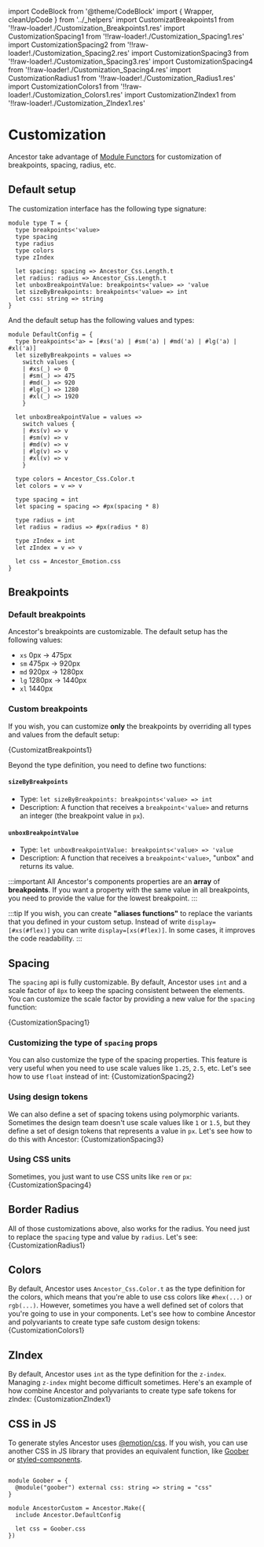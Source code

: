 import CodeBlock from '@theme/CodeBlock'
import { Wrapper, cleanUpCode } from '../_helpers'
import CustomizatBreakpoints1 from '!!raw-loader!./Customization_Breakpoints1.res'
import CustomizationSpacing1 from '!!raw-loader!./Customization_Spacing1.res'
import CustomizationSpacing2 from '!!raw-loader!./Customization_Spacing2.res'
import CustomizationSpacing3 from '!!raw-loader!./Customization_Spacing3.res'
import CustomizationSpacing4 from '!!raw-loader!./Customization_Spacing4.res'
import CustomizationRadius1 from '!!raw-loader!./Customization_Radius1.res'
import CustomizationColors1 from '!!raw-loader!./Customization_Colors1.res'
import CustomizationZIndex1 from '!!raw-loader!./Customization_ZIndex1.res'

# Customization

Ancestor take advantage of [Module Functors](https://rescript-lang.org/docs/manual/v8.0.0/module#module-functions-functors) for customization of breakpoints, spacing, radius, etc.

## Default setup

The customization interface has the following type signature:

```rescript title="Ancestor_Config.res"
module type T = {
  type breakpoints<'value>
  type spacing
  type radius
  type colors
  type zIndex

  let spacing: spacing => Ancestor_Css.Length.t
  let radius: radius => Ancestor_Css.Length.t
  let unboxBreakpointValue: breakpoints<'value> => 'value
  let sizeByBreakpoints: breakpoints<'value> => int
  let css: string => string
}
```

And the default setup has the following values and types:

```rescript
module DefaultConfig = {
  type breakpoints<'a> = [#xs('a) | #sm('a) | #md('a) | #lg('a) | #xl('a)]
  let sizeByBreakpoints = values =>
    switch values {
    | #xs(_) => 0
    | #sm(_) => 475
    | #md(_) => 920
    | #lg(_) => 1280
    | #xl(_) => 1920
    }

  let unboxBreakpointValue = values =>
    switch values {
    | #xs(v) => v
    | #sm(v) => v
    | #md(v) => v
    | #lg(v) => v
    | #xl(v) => v
    }

  type colors = Ancestor_Css.Color.t
  let colors = v => v

  type spacing = int
  let spacing = spacing => #px(spacing * 8)

  type radius = int
  let radius = radius => #px(radius * 8)

  type zIndex = int
  let zIndex = v => v

  let css = Ancestor_Emotion.css
}
```

## Breakpoints

### Default breakpoints

Ancestor's breakpoints are customizable. The default setup has the following values:

- `xs` 0px → 475px
- `sm` 475px → 920px
- `md` 920px → 1280px 
- `lg` 1280px → 1440px
- `xl` 1440px

### Custom breakpoints 

If you wish, you can customize **only** the breakpoints by overriding all types and values from the default setup:

<CodeBlock className="language-rescript"> {CustomizatBreakpoints1}</CodeBlock>

Beyond the type definition, you need to define two functions:

#### `sizeByBreakpoints`
  - Type: `let sizeByBreakpoints: breakpoints<'value> => int`
  - Description: A function that receives a `breakpoint<'value>` and returns an integer (the breakpoint value in `px`).


#### `unboxBreakpointValue`
  - Type: `let unboxBreakpointValue: breakpoints<'value> => 'value` 
  - Description: A function that receives a `breakpoint<'value>`, "unbox" and returns its value.

:::important
All Ancestor's components properties are an **array** of **breakpoints**.  If you want a property with the same value in all breakpoints, you need to provide the value for the lowest breakpoint.
:::

:::tip
If you wish, you can create **"aliases functions"** to replace the variants that you defined in your custom setup. 
Instead of write `display=[#xs(#flex)]` you can write `display=[xs(#flex)]`. In some cases, it improves the code readability.
:::

## Spacing
The `spacing` api is fully customizable. By default, Ancestor uses `int` and a scale factor of `8px` to keep the spacing consistent between the elements.
You can customize the scale factor by providing a new value for the `spacing` function:

<CodeBlock className="language-rescript"> {CustomizationSpacing1}</CodeBlock>

### Customizing the type of `spacing` props
You can also customize the type of the spacing properties. This feature is very useful when you need to use scale values like `1.25`, `2.5`, etc. Let's see how to use `float` instead of int:
<CodeBlock className="language-rescript"> {CustomizationSpacing2}</CodeBlock>

### Using design tokens
We can also define a set of spacing tokens using polymorphic variants. Sometimes the design team doesn't use scale values like `1` or `1.5`, but they define a set of design tokens that represents a value in `px`. Let's see how to do this with Ancestor:
<CodeBlock className="language-rescript"> {CustomizationSpacing3}</CodeBlock>

### Using CSS units
Sometimes, you just want to use CSS units like `rem` or `px`:
<CodeBlock className="language-rescript"> {CustomizationSpacing4}</CodeBlock>

## Border Radius
All of those customizations above, also works for the radius. You need just to replace the `spacing` type and value by `radius`. Let's see:
<CodeBlock className="language-rescript"> {CustomizationRadius1}</CodeBlock>

## Colors
By default, Ancestor uses `Ancestor_Css.Color.t` as the type definition for the colors, which means that you're able to use
css colors like `#hex(...)` or `rgb(...)`. However, sometimes you have a well defined set of colors that you're going to use in your components.
Let's see how to combine Ancestor and polyvariants to create type safe custom design tokens:
<CodeBlock className="language-rescript"> {CustomizationColors1}</CodeBlock>

## ZIndex
By default, Ancestor uses `int` as the type definition for the `z-index`.
Managing `z-index` might become difficult sometimes. Here's an example of how combine Ancestor and polyvariants to create type safe tokens for zIndex:
<CodeBlock className="language-rescript"> {CustomizationZIndex1}</CodeBlock>

## CSS in JS
To generate styles Ancestor uses [@emotion/css](https://emotion.sh/docs/introduction).
If you wish, you can use another CSS in JS library that provides an equivalent function, like [Goober](https://github.com/cristianbote/goober#csstaggedtemplate)
or [styled-components](https://styled-components.com/docs/api#css).

```rescript

module Goober = {
  @module("goober") external css: string => string = "css"
}

module AncestorCustom = Ancestor.Make({
  include Ancestor.DefaultConfig

  let css = Goober.css
})
```
